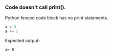 ### Code doesn't call print(). 

Python fenced code block has no print statements.

```python
a = 3
a += 5
```

Expected output-

```
a= 8
```